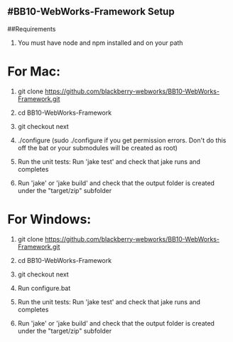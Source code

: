 #BB10-WebWorks-Framework Setup
---------------------------

##Requirements
1. You must have node and npm installed and on your path

For Mac:
=======
1. git clone https://github.com/blackberry-webworks/BB10-WebWorks-Framework.git

3. cd BB10-WebWorks-Framework

4. git checkout next

5. ./configure (sudo ./configure if you get permission errors. Don't do this off the bat or your submodules will be created as root)

6. Run the unit tests:
	Run 'jake test' and check that jake runs and completes

7. Run 'jake' or 'jake build' and check that the output folder is created under the "target/zip" subfolder


For Windows:
===========
1. git clone https://github.com/blackberry-webworks/BB10-WebWorks-Framework.git

2. cd BB10-WebWorks-Framework

3. git checkout next

4. Run configure.bat 

5. Run the unit tests:
    Run 'jake test' and check that jake runs and completes
    
6. Run 'jake' or 'jake build' and check that the output folder is created under the "target/zip" subfolder
